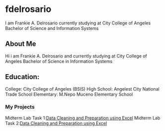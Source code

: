 # fdelrosario
I am Frankie A. Delrosario currently studying at City College of Angeles Bachelor of Science and Information Systems
## About Me
Hi i am Frankie A. Delrosario and currently studying at City College of Angeles Bachelor of Science in Information Systems
## Education:
 College: City College of Angeles (BSIS)
 High School: Angelest City National Trade School
 Elementary: M.Nepo Muceno Elementary School

 ### My Projects
 Midterm Lab Task 1:[Data Cleaning and Preparation using Excel](Midterm%20Task%201/task1.md)
 Midterm Lab Task 2:[Data Cleaning and Preparation using Excel](Midterm%20Task%201/task1.md)

